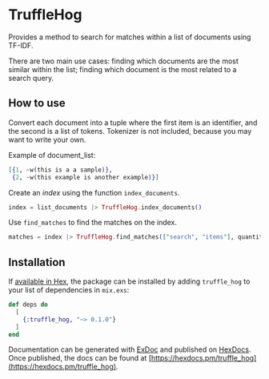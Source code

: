 # TruffleHog

Provides a method to search for matches within a list of documents using TF-IDF.

There are two main use cases: finding which documents are the most similar within
the list; finding which document is the most related to a search query.

## How to use

Convert each document into a tuple where the first item is an identifier, and the
second is a list of tokens. Tokenizer is not included, because you may want to write
your own.

Example of document_list:

```elixir
[{1, ~w(this is a a sample)},
 {2, ~w(this example is another example)}]
```

Create an _index_ using the function `index_documents`.

```elixir
index = list_documents |> TruffleHog.index_documents()
```

Use `find_matches` to find the matches on the index.

```elixir
matches = index |> TruffleHog.find_matches(["search", "items"], quantity)
```

## Installation

If [available in Hex](https://hex.pm/docs/publish), the package can be installed
by adding `truffle_hog` to your list of dependencies in `mix.exs`:

```elixir
def deps do
  [
    {:truffle_hog, "~> 0.1.0"}
  ]
end
```

Documentation can be generated with [ExDoc](https://github.com/elixir-lang/ex_doc)
and published on [HexDocs](https://hexdocs.pm). Once published, the docs can
be found at [https://hexdocs.pm/truffle_hog](https://hexdocs.pm/truffle_hog).

